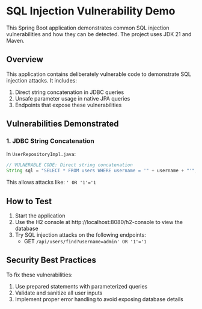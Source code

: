 # SQL Injection Vulnerability Demo

This Spring Boot application demonstrates common SQL injection vulnerabilities and how they can be detected. The project uses JDK 21 and Maven.

## Overview

This application contains deliberately vulnerable code to demonstrate SQL injection attacks. It includes:

1. Direct string concatenation in JDBC queries
2. Unsafe parameter usage in native JPA queries
3. Endpoints that expose these vulnerabilities

## Vulnerabilities Demonstrated

### 1. JDBC String Concatenation

In `UserRepositoryImpl.java`:
```java
// VULNERABLE CODE: Direct string concatenation
String sql = "SELECT * FROM users WHERE username = '" + username + "'";
```

This allows attacks like: `' OR '1'='1`



## How to Test

1. Start the application
2. Use the H2 console at http://localhost:8080/h2-console to view the database
3. Try SQL injection attacks on the following endpoints:
   - GET `/api/users/find?username=admin' OR '1'='1`

## Security Best Practices

To fix these vulnerabilities:
1. Use prepared statements with parameterized queries
2. Validate and sanitize all user inputs
3. Implement proper error handling to avoid exposing database details